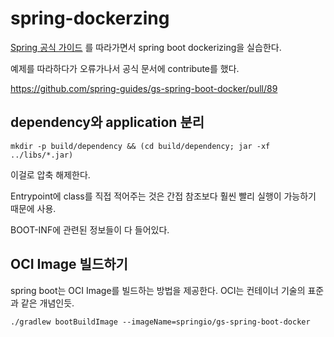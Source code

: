 # spring-dockerzing

[Spring 공식 가이드](https://spring.io/guides/gs/spring-boot-docker/) 를 따라가면서 spring boot dockerizing을 실습한다.

예제를 따라하다가 오류가나서 공식 문서에 contribute를 했다.

https://github.com/spring-guides/gs-spring-boot-docker/pull/89

## dependency와 application 분리

```
mkdir -p build/dependency && (cd build/dependency; jar -xf ../libs/*.jar)
```

이걸로 압축 해제한다.

Entrypoint에 class를 직접 적어주는 것은 간접 참조보다 훨씬 빨리 실행이 가능하기 때문에 사용.

BOOT-INF에 관련된 정보들이 다 들어있다.

## OCI Image 빌드하기

spring boot는 OCI Image를 빌드하는 방법을 제공한다. OCI는 컨테이너 기술의 표준과 같은 개념인듯.

```
./gradlew bootBuildImage --imageName=springio/gs-spring-boot-docker
```
